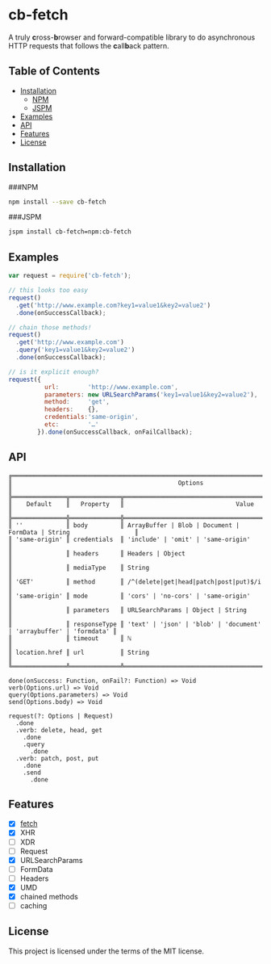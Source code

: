# cb-fetch

A truly **c**ross-**b**rowser and forward-compatible library to do asynchronous HTTP requests that follows the **c**all**b**ack pattern.

## Table of Contents
  - [Installation](#installation)
    - [NPM](#npm)
    - [JSPM](#jspm)
  - [Examples](#examples)
  - [API](#api)
  - [Features](#features)
  - [License](#license)

## Installation
###NPM
```sh
npm install --save cb-fetch
```
###JSPM
```sh
jspm install cb-fetch=npm:cb-fetch
```
## Examples
```js
var request = require('cb-fetch');

// this looks too easy
request()
  .get('http://www.example.com?key1=value1&key2=value2')
  .done(onSuccessCallback);

// chain those methods!
request()
  .get('http://www.example.com')
  .query('key1=value1&key2=value2')
  .done(onSuccessCallback);

// is it explicit enough?
request({
          url:        'http://www.example.com',
          parameters: new URLSearchParams('key1=value1&key2=value2'),
          method:     'get',
          headers:    {},
          credentials:'same-origin',
          etc:        '…'
        }).done(onSuccessCallback, onFailCallback);
```
## API
```
╔═══════════════════════════════════════════════════════════════════════════════════════════════════╗
║                                              Options                                              ║
╠═══════════════╦══════════════╦════════════════════════════════════════════════════════════════════╣
║    Default    ║   Property   ║                               Value                                ║
╠═══════════════╬══════════════╬════════════════════════════════════════════════════════════════════╣
║ ''            ║ body         ║ ArrayBuffer | Blob | Document | FormData | String                  ║
║ 'same-origin' ║ credentials  ║ 'include' | 'omit' | 'same-origin'                                 ║
║               ║ headers      ║ Headers | Object                                                   ║
║               ║ mediaType    ║ String                                                             ║
║ 'GET'         ║ method       ║ /^(delete|get|head|patch|post|put)$/i                              ║
║ 'same-origin' ║ mode         ║ 'cors' | 'no-cors' | 'same-origin'                                 ║
║               ║ parameters   ║ URLSearchParams | Object | String                                  ║
║               ║ responseType ║ 'text' | 'json' | 'blob' | 'document' | 'arraybuffer' | 'formdata' ║
║               ║ timeout      ║ ℕ                                                                  ║
║ location.href ║ url          ║ String                                                             ║
╚═══════════════╩══════════════╩════════════════════════════════════════════════════════════════════╝

done(onSuccess: Function, onFail?: Function) => Void
verb(Options.url) => Void
query(Options.parameters) => Void
send(Options.body) => Void

request(?: Options | Request)
  .done
  .verb: delete, head, get
    .done
    .query
      .done
  .verb: patch, post, put
    .done
    .send
      .done
```
## Features
- [x] [fetch](https://fetch.spec.whatwg.org/#fetch-method)
- [x] XHR
- [ ] XDR
- [ ] Request
- [x] URLSearchParams
- [ ] FormData
- [ ] Headers
- [x] UMD
- [x] chained methods
- [ ] caching

## License
This project is licensed under the terms of the MIT license.
